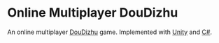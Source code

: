 # Online Multiplayer DouDizhu

An online multiplayer [DouDizhu](https://en.wikipedia.org/wiki/Dou_dizhu) game. Implemented with [Unity](https://unity.com/) and [C#](https://docs.microsoft.com/en-us/dotnet/csharp/).
